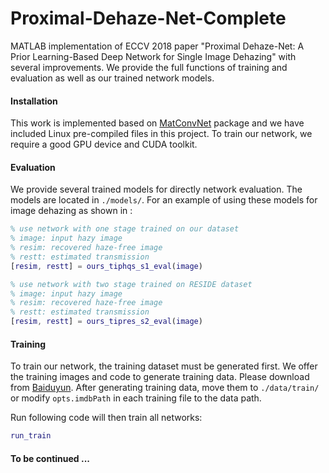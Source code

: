 # Proximal-Dehaze-Net-Complete

MATLAB implementation of ECCV 2018 paper "Proximal Dehaze-Net: A Prior Learning-Based Deep Network for Single Image Dehazing" with several improvements. We provide the full functions of training and evaluation as well as our trained network models.

#### Installation

This work is implemented based on [MatConvNet](http://www.vlfeat.org/matconvnet/) package and we have included Linux pre-compiled files in this project. To train our network, we require a good GPU device and CUDA toolkit.

#### Evaluation

We provide several trained models for directly network evaluation. The models are located in `./models/`. For an example of using these models for image dehazing as shown in :

```matlab
% use network with one stage trained on our dataset
% image: input hazy image
% resim: recovered haze-free image
% restt: estimated transmission
[resim, restt] = ours_tiphqs_s1_eval(image)

% use network with two stage trained on RESIDE dataset
% image: input hazy image
% resim: recovered haze-free image
% restt: estimated transmission
[resim, restt] = ours_tipres_s2_eval(image)
```

#### Training

To train our network, the training dataset must be generated first. We offer the training images and code to generate training data. Please download from [Baiduyun](https://pan.baidu.com/s/1DOBd_rJW8Owz-km5mQNySQ). After generating training data, move them to `./data/train/` or modify `opts.imdbPath` in each training file to the data path.

Run following code will then train all networks:

```matlab
run_train
```

#### To be continued ...

